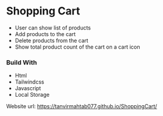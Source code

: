 
# Shopping Cart
- User can show list of products
- Add products to the cart
- Delete products from the cart
- Show total product count of the cart on a cart icon

### Build With

- Html
- Tailwindcss
- Javascript
- Local Storage

Website url: https://tanvirmahtab077.github.io/ShoppingCart/
